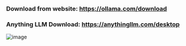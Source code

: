 ### Download from website: https://ollama.com/download

### Anything LLM Download: https://anythingllm.com/desktop

![image](https://github.com/user-attachments/assets/0c07fdf9-fd93-4e49-a1f7-dd2db2a0d8a6)
